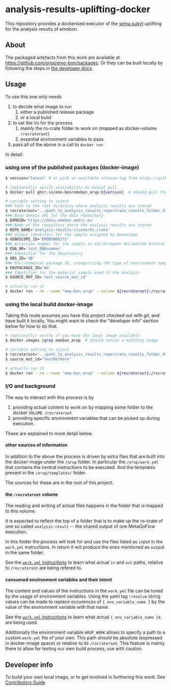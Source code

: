 # analysis-results-uplifting-docker

This repository provides a dockerised executor of the [sema.subyt](https://github.com/vliz-be-opsci/py-sema) uplifting for the analysis results of emobon.

## About

The packaged artefacts from this work are available at https://github.com/orgs/emo-bon/packages.
Or they can be built locally by following the steps in [the developer docs](docs/contribute.md).

## Usage

To use this one only needs

1. to decide what image to run
   1. either a published release package
   2. or a local build
2. to set the i/o for the process
   1. mainly the ro-crate folder to work on (mapped as docker-volume `/rocrateroot`)
   2. essential environment variables to pass
3. pass all of the above in a call to `docker run`

In detail:

### using one of the published packages (docker-image)

```sh
$ version="latest" # or pick an available release tag from https://github.com/orgs/emo-bon/packages

# (optionally) verify availability by manual pull
$ docker pull ghcr.io/emo-bon/emobon_arup:${version}  # should pull the image without errors

# variable setting to inject
### Path to the root directory where analysis results are stored  
$ rocrateroot="../path_to_analysis_results_repo/crate_results_folder_X"
### Base domain URL for the data repository
$ DOMAIN='https://data.emobon.embrc.eu'
### Name of the repository where the analysis results are stored
$ REPO_NAME='analysis-results-cluster01-crate'
### Unique identifier for the sample assigned by Genoscope
$ GENOSCOPE_ID='EMOBON00172'
### Accession number for the sample in the European Nucleotide Archive (ENA)
$ ENA_NR='test_ENAnummer'
### Identifier for the Observatory
$ OBS_ID='VB' 
### Environmental package ID, categorizing the type of environment sampled: Wa (water), Se (sediment)
$ ENVPACKAGE_ID='Wa' 
### Identifier for the material sample used in the analysis  
$ SOURCE_MAT_ID='test_source_mat_id'

# actually run it
$ docker run --rm --name "emo-bon_arup" --volume ${rocrateroot}:/rocrateroot --env SOURCE_MAT_ID=${source_mat_id} ghcr.io/emo-bon/emobon_arup:${version}
```

### using the local build docker-image

Taking this route assumes you have this project checked out with git, and have built it locally.
You might want to check the "developer info" section below for how to do that.

```sh
# (optionally) verify if you have the local image available
$ docker images |grep emobon_arup  # should return a matching image

# variable setting to inject
$ rocrateroot="../path_to_analysis_results_repo/crate_results_folder_X"
$ source_mat_id="YourRefHere"

# actually run it
$ docker run --rm --name "emo-bon_arup" --volume ${rocrateroot}:/rocrateroot --env SOURCE_MAT_ID=${source_mat_id} emobon_arup:latest
```

### I/O and background

The way to interact with this process is by

1. providing actual content to work on by mapping some folder to the docker `VOLUME /rocrateroot`
2. providing specific environment variables that can be picked up during execution.

These are explained to more detail below.

#### other sources of information

In addition to the above the process is driven by extra files that are built into the docker-image under the `/arup` folder. In particular the `/arup/work.yml` that contains the central instructions to be executed. And the templates present in the `/arup/templates/` folder.

The sources for these are in the root of this project.

#### the `/rocrateroot` volume

The reading and writing of actual files happens in the folder that is mapped to this volume.

It is expected to reflect the top of a folder that is to make up the ro-crate of one so called `analysis-result` -- the shared output of one MetaGoFlow execution.

In this folder the process will look for and use the files listed as `in`put in the `work.yml` instructions. In return it will produce the ones mentioned as `out`put in the same folder.

See the [`work.yml` instructions](work.yml) to learn what actual `in` and `out` paths, relative to `/rocrateroot` are being refered to.

#### consumed environment variables and their intent

The content and values of the instructions in the `work.yml` file can be tuned by the usage of environment variables. Using the yaml tag `!resolve` string values can be made to replace occurences of `{ env_variable_name }` by the value of the environment variable with that name.

See the [`work.yml` instructions](work.yml) to learn what actual `{ env_variable_name }`s are being used.

Additionally the environment variable `ARUP_WORK` allows to specify a path to a custom `work.yml` file of your own. This path should be absolute (expressed in docker-image space) or relative to its `/rocrateroot`. This feature is mainly there to allow for testing our own build process, use with caution.

## Developer info

To build your own local image, or to get involved in furthering this work:
See [Contributors Guide](./docs/contribute.md)

